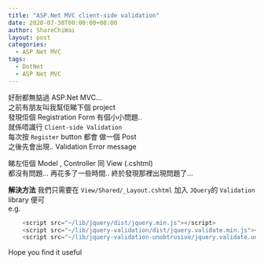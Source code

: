 ```yaml
---
title: "ASP.Net MVC client-side validation"
date: 2020-07-30T00:00:00+08:00
author: ShareChiWai
layout: post
categories:
  - ASP Net MVC
tags:
  - DotNet
  - ASP Net MVC
---
```


好耐都無掂過 ASP.Net MVC...  
之前有朋友叫我幫佢睇下個 project  
發現佢個 Registration Form 有個小小問題..  
就係唔識行 `Client-side Validation`  
每次按 `Register` button 都會 做一個 Post  
之後先會出現.. Validation Error message

睇左佢個 Model , Controller 同 View (.cshtml)  
都沒有問題...
再花多了一些時間.. 終於發現那裡出現問題了...

**解決方法**
我們只需要在 `View/Shared/_Layout.cshtml` 加入 `JQuery`的 `Validation` library 便可  
e.g.

```javascript
    <script src="~/lib/jquery/dist/jquery.min.js"></script>
    <script src="~/lib/jquery-validation/dist/jquery.validate.min.js"></script>
    <script src="~/lib/jquery-validation-unobtrusive/jquery.validate.unobtrusive.min.js"></script>
```

Hope you find it useful

